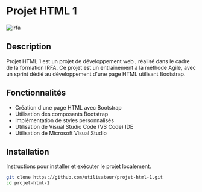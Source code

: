 # Projet HTML 1
![irfa](https://github.com/MickaelD123/test2/assets/170428876/d5a96ba0-599b-4b0f-b32e-c5bec05c1014)

## Description

Projet HTML 1 est un projet de développement web , réalisé dans le cadre de la formation IRFA. Ce projet est un entraînement à la méthode Agile, avec un sprint dédié au développement d'une page HTML utilisant Bootstrap.

## Fonctionnalités
- Création d'une page HTML avec Bootstrap
- Utilisation des composants Bootstrap
- Implémentation de styles personnalisés
- Utilisation de Visual Studio Code (VS Code) IDE
- Utilisation de Microsoft Visual Studio

## Installation

Instructions pour installer et exécuter le projet localement.

```bash
git clone https://github.com/utilisateur/projet-html-1.git
cd projet-html-1
